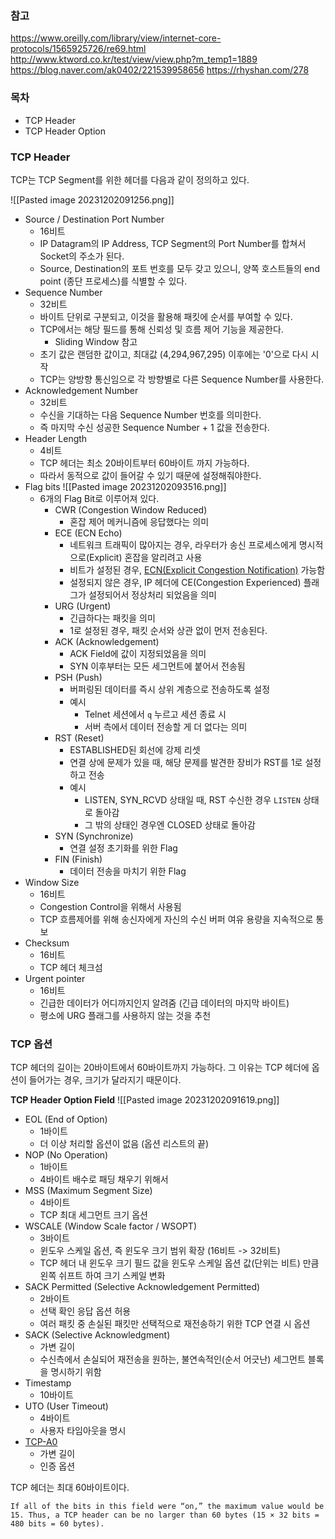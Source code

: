 ### 참고
https://www.oreilly.com/library/view/internet-core-protocols/1565925726/re69.html
http://www.ktword.co.kr/test/view/view.php?m_temp1=1889
https://blog.naver.com/ak0402/221539958656
https://rhyshan.com/278
### 목차
- TCP Header
- TCP Header Option
### TCP Header
TCP는 TCP Segment를 위한 헤더를 다음과 같이 정의하고 있다.

![[Pasted image 20231202091256.png]]
- Source / Destination Port Number
	- 16비트
	- IP Datagram의 IP Address, TCP Segment의 Port Number를 합쳐서 Socket의 주소가 된다.
	- Source, Destination의 포트 번호를 모두 갖고 있으니, 양쪽 호스트들의 end point (종단 프로세스)를 식별할 수 있다.
- Sequence Number
	- 32비트
	- 바이트 단위로 구분되고, 이것을 활용해 패킷에 순서를 부여할 수 있다.
	- TCP에서는 해당 필드를 통해 신뢰성 및 흐름 제어 기능을 제공한다.
		- Sliding Window 참고
	- 초기 값은 랜덤한 값이고, 최대값 (4,294,967,295) 이후에는 '0'으로 다시 시작
	- TCP는 양방향 통신임으로 각 방향별로 다른 Sequence Number를 사용한다.
- Acknowledgement Number
	- 32비트
	- 수신을 기대하는 다음 Sequence Number 번호를 의미한다.
	- 즉 마지막 수신 성공한 Sequence Number + 1 값을 전송한다.
- Header Length
	- 4비트
	- TCP 헤더는 최소 20바이트부터 60바이트 까지 가능하다.
	- 따라서 동적으로 값이 들어갈 수 있기 때문에 설정해줘야한다.
- Flag bits
	![[Pasted image 20231202093516.png]]
	- 6개의 Flag Bit로 이루어져 있다.
		- CWR (Congestion Window Reduced)
			- 혼잡 제어 메커니즘에 응답했다는 의미
		- ECE (ECN Echo)
			- 네트워크 트래픽이 많아지는 경우, 라우터가 송신 프로세스에게 명시적으로(Explicit) 혼잡을 알리려고 사용
			- 비트가 설정된 경우, [ECN(Explicit Congestion Notification)](https://www.ietf.org/proceedings/92/slides/slides-92-iccrg-1.pdf) 가능함
			- 설정되지 않은 경우, IP 헤더에 CE(Congestion Experienced) 플래그가 설정되어서 정상처리 되었음을 의미
		- URG (Urgent)
			- 긴급하다는 패킷을 의미
			- 1로 설정된 경우, 패킷 순서와 상관 없이 먼저 전송된다.
		- ACK (Acknowledgement)
			- ACK Field에 값이 지정되었음을 의미
			- SYN 이후부터는 모든 세그먼트에 붙어서 전송됨
		- PSH (Push)
			- 버퍼링된 데이터를 즉시 상위 계층으로 전송하도록 설정
			- 예시
				- Telnet 세션에서 `q` 누르고 세션 종료 시
				- 서버 측에서 데이터 전송할 게 더 없다는 의미
		- RST (Reset)
			- ESTABLISHED된 회선에 강제 리셋
			- 연결 상에 문제가 있을 때, 해당 문제를 발견한 장비가 RST를 1로 설정하고 전송
			- 예시
				- LISTEN, SYN_RCVD 상태일 때, RST 수신한 경우 `LISTEN` 상태로 돌아감
				- 그 밖의 상태인 경우엔 CLOSED 상태로 돌아감
		- SYN (Synchronize)
			- 연결 설정 초기화를 위한 Flag
		- FIN (Finish)
			- 데이터 전송을 마치기 위한 Flag
- Window Size
	- 16비트
	- Congestion Control을 위해서 사용됨
	- TCP 흐름제어를 위해 송신자에게 자신의 수신 버퍼 여유 용량을 지속적으로 통보
- Checksum
	- 16비트
	- TCP 헤더 체크섬
- Urgent pointer
	- 16비트
	- 긴급한 데이터가 어디까지인지 알려줌 (긴급 데이터의 마지막 바이트)
	- 평소에 URG 플래그를 사용하지 않는 것을 추천

### TCP 옵션
TCP 헤더의 길이는 20바이트에서 60바이트까지 가능하다.
그 이유는 TCP 헤더에 옵션이 들어가는 경우, 크기가 달라지기 때문이다.

**TCP Header Option Field**
![[Pasted image 20231202091619.png]]
- EOL (End of Option)
	- 1바이트
	- 더 이상 처리할 옵션이 없음 (옵션 리스트의 끝)
- NOP (No Operation)
	- 1바이트
	- 4바이트 배수로 패딩 채우기 위해서
- MSS (Maximum Segment Size)
	- 4바이트
	- TCP 최대 세그먼트 크기 옵션
- WSCALE (Window Scale factor / WSOPT)
	- 3바이트
	- 윈도우 스케일 옵션, 즉 윈도우 크기 범위 확장 (16비트 -> 32비트)
	- TCP 헤더 내 윈도우 크기 필드 값을 윈도우 스케일 옵션 값(단위는 비트) 만큼 왼쪽 쉬프트 하여 크기 스케일 변화
- SACK Permitted (Selective Acknowledgement Permitted)
	- 2바이트
	- 선택 확인 응답 옵션 허용
	- 여러 패킷 중 손실된 패킷만 선택적으로 재전송하기 위한 TCP 연결 시 옵션
- SACK (Selective Acknowledgment)
	- 가변 길이
	- 수신측에서 손실되어 재전송을 원하는, 불연속적인(순서 어긋난) 세그먼트 블록을 명시하기 위함
- Timestamp
	- 10바이트
- UTO (User Timeout)
	- 4바이트
	- 사용자 타임아웃을 명시
- [TCP-A0](https://datatracker.ietf.org/doc/html/rfc5925)
	- 가변 길이
	- 인증 옵션

TCP 헤더는 최대 60바이트이다.
```
If all of the bits in this field were “on,” the maximum value would be 15. Thus, a TCP header can be no larger than 60 bytes (15 × 32 bits = 480 bits = 60 bytes).
```
